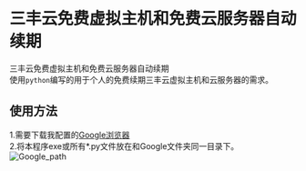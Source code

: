 # 三丰云免费虚拟主机和免费云服务器自动续期
三丰云免费虚拟主机和免费云服务器自动续期  
使用`python`编写的用于个人的免费续期三丰云虚拟主机和云服务器的需求。  
## 使用方法  
1.需要下载我配置的[Google浏览器](https://github.com/408029164/QQ_Sign-in_killgeetest/tree/Google)  
2.将本程序exe或所有*.py文件放在和Google文件夹同一目录下。  
![Google_path](https://raw.githubusercontent.com/408029164/QQ_Sign-in_killgeetest/test/pic/Google_path.png)  
